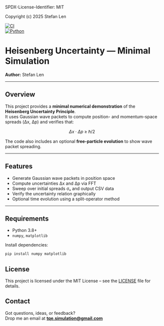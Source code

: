 SPDX-License-Identifier: MIT

Copyright (c) 2025 Stefan Len

[![CI](https://github.com/SteviLen420/TQE_simulation/actions/workflows/ci.yml/badge.svg?branch=main)](https://github.com/SteviLen420/TQE_simulation/actions/workflows/ci.yml)  
[![Python](https://img.shields.io/badge/python-3.9%20|%203.10%20|%203.11-blue)](https://www.python.org/doc/)  

# Heisenberg Uncertainty — Minimal Simulation

**Author:** Stefan Len  

---

## Overview
This project provides a **minimal numerical demonstration** of the **Heisenberg Uncertainty Principle**.  
It uses Gaussian wave packets to compute position- and momentum-space spreads (Δx, Δp) and verifies that:

$$
\Delta x \cdot \Delta p \; \geq \; \hbar/2
$$

The code also includes an optional **free-particle evolution** to show wave packet spreading.

---

## Features
- Generate Gaussian wave packets in position space  
- Compute uncertainties Δx and Δp via FFT  
- Sweep over initial spreads σₓ and output CSV data  
- Verify the uncertainty relation graphically  
- Optional time evolution using a split-operator method  

---

## Requirements
- Python 3.8+  
- `numpy`, `matplotlib`  

Install dependencies:
```bash
pip install numpy matplotlib
```

## License

This project is licensed under the MIT License – see the [LICENSE](./LICENSE) file for details.

## Contact

Got questions, ideas, or feedback?  
Drop me an email at **tqe.simulation@gmail.com** 
